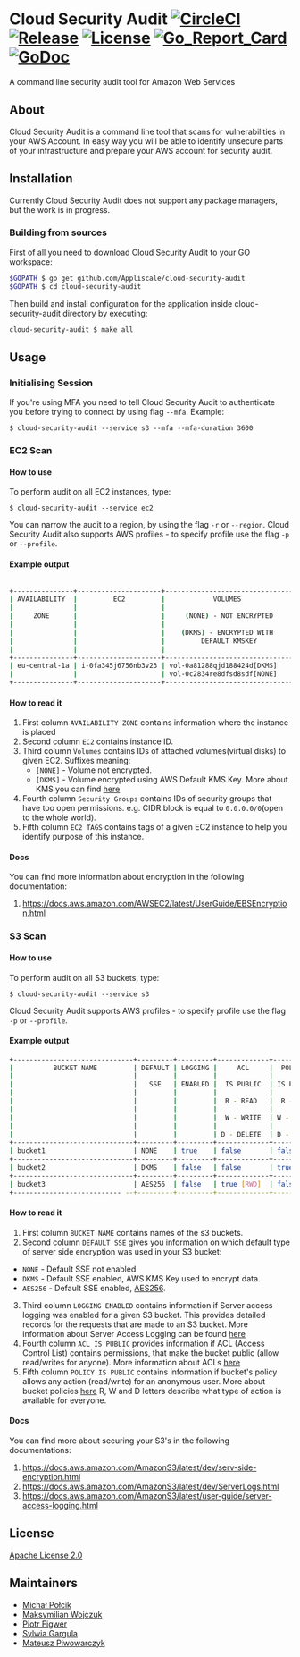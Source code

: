 # Cloud Security Audit [![CircleCI](https://circleci.com/gh/Appliscale/cloud-security-audit.svg?style=svg)](https://circleci.com/gh/Appliscale/cloud-security-audit) [![Release](https://img.shields.io/github/release/Appliscale/cloud-security-audit.svg?style=flat-square)](https://github.com/Appliscale/cloud-security-audit/releases/latest)  [![License](https://img.shields.io/badge/License-Apache%202.0-orange.svg)](https://github.com/Appliscale/cloud-security-audit/blob/master/LICENSE.md)  [![Go_Report_Card](https://goreportcard.com/badge/github.com/Appliscale/cloud-security-audit?style=flat-square&fuckgithubcache=1)](https://goreportcard.com/report/github.com/Appliscale/cloud-security-audit) [![GoDoc](https://godoc.org/github.com/Appliscale/cloud-security-audit?status.svg)](https://godoc.org/github.com/Appliscale/cloud-security-audit)

A command line security audit tool for Amazon Web Services

## About
Cloud Security Audit is a command line tool that scans for vulnerabilities in your AWS Account. In easy way you will be able to
identify unsecure parts of your infrastructure and prepare your AWS account for security audit.

## Installation
Currently Cloud Security Audit does not support any package managers, but the work is in progress. 
### Building from sources
First of all you need to download Cloud Security Audit to your GO workspace:

```bash
$GOPATH $ go get github.com/Appliscale/cloud-security-audit
$GOPATH $ cd cloud-security-audit
```

Then build and install configuration for the application inside cloud-security-audit directory by executing:

```bash
cloud-security-audit $ make all
```

## Usage
### Initialising Session
If you're using MFA you need to tell Cloud Security Audit to authenticate you before trying to connect by using flag `--mfa`. 
Example:
```
$ cloud-security-audit --service s3 --mfa --mfa-duration 3600
```

### EC2 Scan
#### How to use
To perform audit on all EC2 instances, type:
```
$ cloud-security-audit --service ec2
```
You can narrow the audit to a region, by using the flag `-r` or `--region`. Cloud Security Audit also supports AWS profiles -
to specify profile use the flag `-p` or `--profile`.

#### Example output

```bash

+---------------+---------------------+--------------------------------+-----------------------------------+----------+
| AVAILABILITY  |         EC2         |            VOLUMES             |             SECURITY              |          |
|               |                     |                                |                                   | EC2 TAGS |
|     ZONE      |                     |     (NONE) - NOT ENCRYPTED     |              GROUPS               |          |
|               |                     |                                |                                   |          |
|               |                     |    (DKMS) - ENCRYPTED WITH     |    (INCOMING CIDR = 0.0.0.0/0)    |          |
|               |                     |         DEFAULT KMSKEY         |                                   |          |
|               |                     |                                |       ID : PROTOCOL : PORT        |          |
+---------------+---------------------+--------------------------------+-----------------------------------+----------+
| eu-central-1a | i-0fa345j6756nb3v23 | vol-0a81288qjd188424d[DKMS]    | sg-aaaaaaaa : tcp : 22            | App:some |
|               |                     | vol-0c2834re8dfsd8sdf[NONE]    | sg-aaaaaaaa : tcp : 22            | Key:Val  |
+---------------+---------------------+--------------------------------+-----------------------------------+----------+
```

#### How to read it

 1. First column `AVAILABILITY ZONE` contains information where the instance is placed
 2. Second column `EC2` contains instance ID.
 3. Third column `Volumes` contains IDs of attached volumes(virtual disks) to given EC2. Suffixes meaning:
    * `[NONE]` - Volume not encrypted.
    * `[DKMS]` - Volume encrypted using AWS Default KMS Key. More about KMS you can find [here](https://aws.amazon.com/kms/faqs/)
 4. Fourth column `Security Groups` contains IDs of security groups that have too open permissions. e.g. CIDR block is equal to `0.0.0.0/0`(open to the whole world).
 5. Fifth column `EC2 TAGS` contains tags of a given EC2 instance to help you identify purpose of this instance.

#### Docs
You can find more information about encryption in the following documentation:
  1. https://docs.aws.amazon.com/AWSEC2/latest/UserGuide/EBSEncryption.html

### S3 Scan
#### How to use
To perform audit on all S3 buckets, type:
```
$ cloud-security-audit --service s3
```
Cloud Security Audit supports AWS profiles - to specify profile use the flag `-p` or `--profile`.

#### Example output

```bash
+------------------------------+---------+---------+-------------+------------+
|          BUCKET NAME         | DEFAULT | LOGGING |     ACL     |  POLICY    |
|                              |         |         |             |            |
|                              |   SSE   | ENABLED |  IS PUBLIC  | IS PUBLIC  |
|                              |         |         |             |            |
|                              |         |         |  R - READ   |  R - READ  |
|                              |         |         |             |            |
|                              |         |         |  W - WRITE  | W - WRITE  |
|                              |         |         |             |            |
|                              |         |         | D - DELETE  | D - DELETE |
+------------------------------+---------+---------+-------------+------------+
| bucket1                      | NONE    | true    | false       | false      |
+------------------------------+---------+---------+-------------+------------+
| bucket2                      | DKMS    | false   | false       | true [R]   |
+------------------------------+---------+---------+-------------+------------+
| bucket3                      | AES256  | false   | true [RWD]  | false      |
+--------------------------- --+---------+---------+-------------+------------+
```

#### How to read it

 1. First column `BUCKET NAME` contains names of the s3 buckets.
 2. Second column `DEFAULT SSE` gives you information on which default type of server side encryption was used in your S3 bucket:
   * `NONE` - Default SSE not enabled.
   * `DKMS` - Default SSE enabled, AWS KMS Key used to encrypt data.
   * `AES256` - Default SSE enabled, [AES256](https://docs.aws.amazon.com/AmazonS3/latest/dev/UsingServerSideEncryption.html).
 3. Third column `LOGGING ENABLED` contains information if Server access logging was enabled for a given S3 bucket. This provides detailed records for the requests that are made to an S3 bucket. More information about Server Access Logging can be found [here](https://docs.aws.amazon.com/AmazonS3/latest/user-guide/server-access-logging.html)
 4. Fourth column `ACL IS PUBLIC` provides information if ACL (Access Control List) contains permissions, that make the bucket public (allow read/writes for anyone). More information about ACLs [here](https://docs.aws.amazon.com/AmazonS3/latest/dev/acl-overview.html)
 5. Fifth column `POLICY IS PUBLIC` contains information if bucket's policy allows any action (read/write) for an anonymous user. More about bucket policies [here](https://docs.aws.amazon.com/AmazonS3/latest/dev/using-iam-policies.html)
R, W and D letters describe what type of action is available for everyone.
#### Docs
You can find more about securing your S3's in the following documentations:
 1. https://docs.aws.amazon.com/AmazonS3/latest/dev/serv-side-encryption.html
 2. https://docs.aws.amazon.com/AmazonS3/latest/dev/ServerLogs.html
 3. https://docs.aws.amazon.com/AmazonS3/latest/user-guide/server-access-logging.html
 
## License

[Apache License 2.0](LICENSE)

## Maintainers

- [Michał Połcik](https://github.com/mwpolcik)
- [Maksymilian Wojczuk](https://github.com/maxiwoj)
- [Piotr Figwer](https://github.com/pfigwer)
- [Sylwia Gargula](https://github.com/SylwiaGargula)
- [Mateusz Piwowarczyk](https://github.com/piwowarc)
